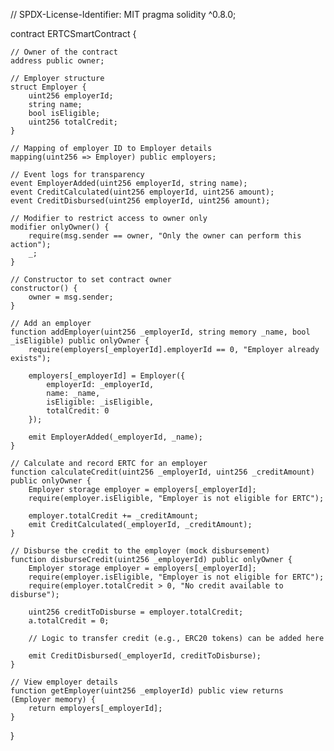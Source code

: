 // SPDX-License-Identifier: MIT
pragma solidity ^0.8.0;

contract ERTCSmartContract {

    // Owner of the contract
    address public owner;

    // Employer structure
    struct Employer {
        uint256 employerId;
        string name;
        bool isEligible;
        uint256 totalCredit;
    }

    // Mapping of employer ID to Employer details
    mapping(uint256 => Employer) public employers;

    // Event logs for transparency
    event EmployerAdded(uint256 employerId, string name);
    event CreditCalculated(uint256 employerId, uint256 amount);
    event CreditDisbursed(uint256 employerId, uint256 amount);

    // Modifier to restrict access to owner only
    modifier onlyOwner() {
        require(msg.sender == owner, "Only the owner can perform this action");
        _;
    }

    // Constructor to set contract owner
    constructor() {
        owner = msg.sender;
    }

    // Add an employer
    function addEmployer(uint256 _employerId, string memory _name, bool _isEligible) public onlyOwner {
        require(employers[_employerId].employerId == 0, "Employer already exists");

        employers[_employerId] = Employer({
            employerId: _employerId,
            name: _name,
            isEligible: _isEligible,
            totalCredit: 0
        });

        emit EmployerAdded(_employerId, _name);
    }

    // Calculate and record ERTC for an employer
    function calculateCredit(uint256 _employerId, uint256 _creditAmount) public onlyOwner {
        Employer storage employer = employers[_employerId];
        require(employer.isEligible, "Employer is not eligible for ERTC");

        employer.totalCredit += _creditAmount;
        emit CreditCalculated(_employerId, _creditAmount);
    }

    // Disburse the credit to the employer (mock disbursement)
    function disburseCredit(uint256 _employerId) public onlyOwner {
        Employer storage employer = employers[_employerId];
        require(employer.isEligible, "Employer is not eligible for ERTC");
        require(employer.totalCredit > 0, "No credit available to disburse");

        uint256 creditToDisburse = employer.totalCredit;
        a.totalCredit = 0;

        // Logic to transfer credit (e.g., ERC20 tokens) can be added here

        emit CreditDisbursed(_employerId, creditToDisburse);
    }

    // View employer details
    function getEmployer(uint256 _employerId) public view returns (Employer memory) {
        return employers[_employerId];
    }
}
